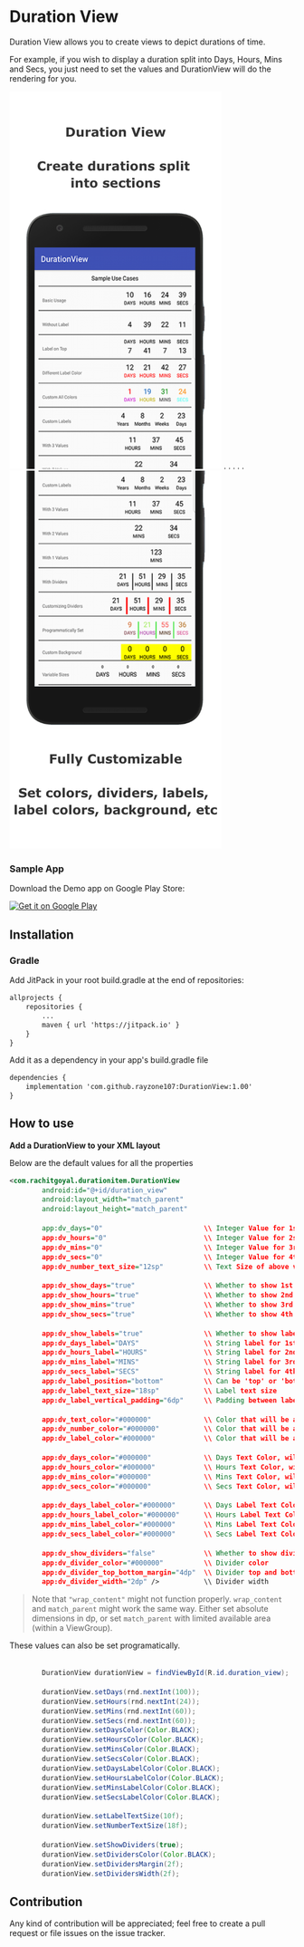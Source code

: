 # Duration View

Duration View allows you to create views to depict durations of time.

For example, if you wish to display a duration split into Days, Hours, Mins and Secs, you just need to set the values and DurationView will do the rendering for you.

![alt text](/Image%201.png) . . . . . ![alt text](/Image%202.png) 

<h3>Sample App</h3>

Download the Demo app on Google Play Store:

<a href='https://play.google.com/store/apps/details?id=com.rachitgoyal.durationview'><img alt='Get it on Google Play' src='https://play.google.com/intl/en_us/badges/images/generic/en_badge_web_generic.png' width="160" height="65"></a>

<h2>Installation</h2>

<h3>Gradle</h3>

Add JitPack in your root build.gradle at the end of repositories:
```
allprojects {
	repositories {
        ...
		maven { url 'https://jitpack.io' }
    }
}
```

Add it as a dependency in your app's build.gradle file
```
dependencies {
    implementation 'com.github.rayzone107:DurationView:1.00'
}
```

<h2>How to use</h2>

<b>Add a DurationView to your XML layout</b>

Below are the default values for all the properties
```xml
<com.rachitgoyal.durationitem.DurationView
        android:id="@+id/duration_view"
        android:layout_width="match_parent"
        android:layout_height="match_parent"
        
        app:dv_days="0"                         \\ Integer Value for 1st Numerical Section
        app:dv_hours="0"                        \\ Integer Value for 2st Numerical Section
        app:dv_mins="0"                         \\ Integer Value for 3rd Numerical Section
        app:dv_secs="0"                         \\ Integer Value for 4th Numerical Section
        app:dv_number_text_size="12sp"          \\ Text Size of above values

        app:dv_show_days="true"                 \\ Whether to show 1st Section or not
        app:dv_show_hours="true"                \\ Whether to show 2nd Section or not
        app:dv_show_mins="true"                 \\ Whether to show 3rd Section or not
        app:dv_show_secs="true"                 \\ Whether to show 4th Section or not

        app:dv_show_labels="true"               \\ Whether to show labels or not
        app:dv_days_label="DAYS"                \\ String label for 1st section
        app:dv_hours_label="HOURS"              \\ String label for 2nd section
        app:dv_mins_label="MINS"                \\ String label for 3rd section
        app:dv_secs_label="SECS"                \\ String label for 4th section
        app:dv_label_position="bottom"          \\ Can be 'top' or 'bottom'
        app:dv_label_text_size="18sp"           \\ Label text size
        app:dv_label_vertical_padding="6dp"     \\ Padding between label and numbers

        app:dv_text_color="#000000"             \\ Color that will be applied to all text, if below values are not set
        app:dv_number_color="#000000"           \\ Color that will be all numbers, if not individually set
        app:dv_label_color="#000000"            \\ Color that will be all labels, if not individually set
                                           
        app:dv_days_color="#000000"             \\ Days Text Color, will override text_color and number_color
        app:dv_hours_color="#000000"            \\ Hours Text Color, will override text_color and number_color
        app:dv_mins_color="#000000"             \\ Mins Text Color, will override text_color and number_color
        app:dv_secs_color="#000000"             \\ Secs Text Color, will override text_color and number_color

        app:dv_days_label_color="#000000"       \\ Days Label Text Color, will override text_color and label_color
        app:dv_hours_label_color="#000000"      \\ Hours Label Text Color, will override text_color and label_color
        app:dv_mins_label_color="#000000"       \\ Mins Label Text Color, will override text_color and label_color
        app:dv_secs_label_color="#000000"       \\ Secs Label Text Color, will override text_color and label_color

        app:dv_show_dividers="false"            \\ Whether to show dividers between views
        app:dv_divider_color="#000000"          \\ Divider color
        app:dv_divider_top_bottom_margin="4dp"  \\ Divider top and bottom margin from view edges
        app:dv_divider_width="2dp" />           \\ Divider width
```

> Note that `"wrap_content"` might not function properly. `wrap_content` and `match_parent` might work the same way. Either set absolute dimensions in dp, or set `match_parent` with limited available area (within a ViewGroup).


These values can also be set programatically.

```java

        DurationView durationView = findViewById(R.id.duration_view);
        
        durationView.setDays(rnd.nextInt(100));
        durationView.setHours(rnd.nextInt(24));
        durationView.setMins(rnd.nextInt(60));
        durationView.setSecs(rnd.nextInt(60));
        durationView.setDaysColor(Color.BLACK);
        durationView.setHoursColor(Color.BLACK);
        durationView.setMinsColor(Color.BLACK);
        durationView.setSecsColor(Color.BLACK);
        durationView.setDaysLabelColor(Color.BLACK);
        durationView.setHoursLabelColor(Color.BLACK);
        durationView.setMinsLabelColor(Color.BLACK);
        durationView.setSecsLabelColor(Color.BLACK);
        
        durationView.setLabelTextSize(10f);
        durationView.setNumberTextSize(18f);
        
        durationView.setShowDividers(true);
        durationView.setDividersColor(Color.BLACK);
        durationView.setDividersMargin(2f);
        durationView.setDividersWidth(2f);

```

<h2>Contribution</h2>

Any kind of contribution will be appreciated; feel free to create a pull request or file issues on the issue tracker.
